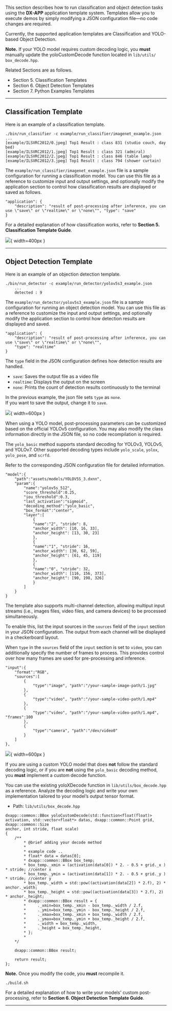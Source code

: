 This section describes how to run classification and object detection tasks using the **DX-APP** application template system. Templates allow you to execute demos by simply modifying a JSON configuration file—no code changes are required.  

Currently, the supported application templates are Classification and YOLO-based Object Detection.  

**Note.** If your YOLO model requires custom decoding logic, you **must** manually update the yoloCustomDecode function located in `lib/utils/ box_decode.hpp`.  

Related Sections are as follows.  

- Section 5. Classification Templates  
- Section 6. Object Detection Templates  
- Section 7. Python Examples Templates  

---

## Classification Template

Here is an example of a classification template.  

```
./bin/run_classifier -c example/run_classifier/imagenet_example.json
...
[example/ILSVRC2012/0.jpeg] Top1 Result : class 831 (studio couch, day bed) 
[example/ILSVRC2012/1.jpeg] Top1 Result : class 321 (admiral) 
[example/ILSVRC2012/2.jpeg] Top1 Result : class 846 (table lamp) 
[example/ILSVRC2012/3.jpeg] Top1 Result : class 794 (shower curtain)
```

The `example/run_classifier/imagenet_example.json` file is a sample configuration for running a classification model. You can use this file as a reference to customize input and output settings, and optionally modify the application section to control how classification results are displayed or saved as follows.  

```
"application": {
    "description": "result of post-processing after inference, you can use \"save\" or \"realtime\" or \"none\"", "type": "save"
}
```

For a detailed explanation of how classification works, refer to **Section 5. Classification Template Guide**.  

![](./../resources/04_01_Output_of_run_classifier.png){ width=400px }

---

## Object Detection Template

Here is an example of an objection detection template.  

```
./bin/run_detector -c example/run_detector/yolov5s3_example.json
    ...
    detected : 9
```

The `example/run_detector/yolov5s3_example.json` file is a sample configuration for running an object detection model. You can use this file as a reference to customize the input and output settings, and optionally modify the application section to control how detection results are displayed and saved.  

```
"application": {
    "description": "result of post-processing after inference, you can use \"save\" or \"realtime\" or \"none\"",
    "type": "realtime"
}
```

The `type` field in the JSON configuration defines how detection results are handled.  

- `save`: Saves the output file as a video file  
- `realtime`: Displays the output on the screen  
- `none`: Prints the count of detection results continuously to the terminal  

In the previous example, the json file sets `type` as `none`.   
If you want to save the output, change it to `save`.  

![](./../resources/04_02_Sample_single-channel_output.png){ width=600px }

When using a YOLO model, post-processing parameters can be customized based on the official YOLOv5 configuration. You may also modify the class information directly in the JSON file, so no code recompilation is required.  

The `yolo_basic` method supports standard decoding for YOLOv3, YOLOv5, and YOLOv7. Other supported decoding types include `yolo_scale`, `yolox`, `yolo_pose`, and `scrfd`.  

Refer to the corresponding JSON configuration file for detailed information.  

```
"model":{
    "path":"assets/models/YOLOV5S_3.dxnn",
    "param":{
        "name":"yolov5s_512",
        "score_threshold":0.25,
        "iou_threshold":0.3,
        "last_activation":"sigmoid",
        "decoding_method":"yolo_basic",
        "box_format":"center",
        "layer":[
            {
            "name":"2", "stride": 8,
            "anchor_width": [10, 16, 33],
            "anchor_height": [13, 30, 23]
            },
            {
            "name":"1", "stride": 16,
            "anchor_width": [30, 62, 59],
            "anchor_height": [61, 45, 119]
            },
            {
            "name":"0", "stride": 32,
            "anchor_width": [116, 156, 373],
            "anchor_height": [90, 198, 326]
            }
        ]
    }
}
```

The template also supports multi-channel detection, allowing multiput input streams (i.e., images files, video files, and camera devices) to be processed simultaneously.  

To enable this, list the input sources in the `sources` field of the `input` section in your JSON configuration. The output from each channel will be displayed in a checkerboard layout.  

When `type` in the `sources` field of the `input` section is set to `video`, you can additionally specify the number of frames to process. This provides control over how many frames are used for pre-processing and inference.

```
"input":{
    "format":"RGB",
    "sources":[
        {
            "type":"image", "path":"/your-sample-image-path/1.jpg"
        },
        {
            "type":"video", "path":"/your-sample-video-path/1.mp4"
        },
        {
            "type":"video", "path":"/your-sample-video-path/1.mp4", "frames":100
        },
        {
            "type":"camera", "path":"/dev/video0"
        }
    ]
},
```

![](./../resources/04_03_Sample_multi-channel_output.png){ width=600px }

If you are using a custom YOLO model that does **not** follow the standard decoding logic, or if you are **not** using the `yolo_basic` decoding method, you **must** implement a custom decode function.  

You can use the existing yoloXDecode function in `lib/utils/box_decode.hpp` as a reference. Analyze the decoding logic and write your own implementation tailored to your model’s output tensor format.  

- Path: `lib/utils/box_decode.hpp`  

```
dxapp::common::BBox yoloCustomDecode(std::function<float(float)> activation, std::vector<float*> datas, dxapp::common::Point grid, dxapp::common::Size
anchor, int stride, float scale)
{
    /**
        * @brief adding your decode method
        *
        * example code ..
        * float* data = datas[0];
        * dxapp::common::BBox box_temp;
        * box_temp._xmin = (activation(data[0]) * 2. - 0.5 + grid._x ) * stride; //center x
        * box_temp._ymin = (activation(data[1]) * 2. - 0.5 + grid._y ) * stride; //center y
        * box_temp._width = std::pow((activation(data[2]) * 2.f), 2) * anchor._width;
        * box_temp._height = std::pow((activation(data[3]) * 2.f), 2) * anchor._height;
        * dxapp::common::BBox result = {
        *     ._xmin=box_temp._xmin - box_temp._width / 2.f,
        *     ._ymin=box_temp._ymin - box_temp._height / 2.f,
        *     ._xmax=box_temp._xmin + box_temp._width / 2.f,
        *     ._ymax=box_temp._ymin + box_temp._height / 2.f,
        *     ._width = box_temp._width,
        *     ._height = box_temp._height,
        * };
        *
    */

    dxapp::common::BBox result;

    return result;
};
```

**Note.** Once you modify the code, you **must** recompile it.
```
./build.sh
```

For a detailed explanation of how to write your models' custom post-processing, refer to **Section 6. Object Detection Template Guide**.

---
